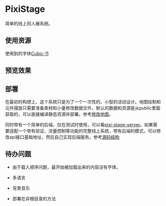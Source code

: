 # PixiStage

简单的线上同人展系统。

## 使用资源

使用到的字体[Cubic-11](https://github.com/ACh-K/Cubic-11)

## 预览效果

## 部署

在最初的构想上，这个系统只是为了一个一次性的、小型的活动设计。地图绘制和元件摆放只需要准备素材和小量修改数据文件，默认的数据和资源是从public里面获取的，可以直接编译静态资源并部署。参考[修改地图](https://github.com/cyberse-sprite/pixi-stage/wiki/%E4%BF%AE%E6%94%B9%E5%9C%B0%E5%9B%BE)。

同时带有一个简单的后端，仅在测试时使用，可以看[pixi-stage-server](https://github.com/cyberse-sprite/pixi-stage-server)。如果需要适配一个带有验证、流量控制等功能的完整线上系统，带有后端的模式，可以修改api接口基础地址，然后自己实现后端服务。参考[源码结构](https://github.com/cyberse-sprite/pixi-stage/wiki/%E6%BA%90%E7%A0%81%E7%BB%93%E6%9E%84)

## 待办问题

- 由于载入顺序问题，最开始被加载出来的内容没有字体。

- 多语言

- 背景音乐

- 部署在非根目录的方法
